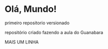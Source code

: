 # Olá, Mundo!
primeiro repositorio versionado

repositório criado fazendo a aula do Guanabara

MAIS UM LINHA
